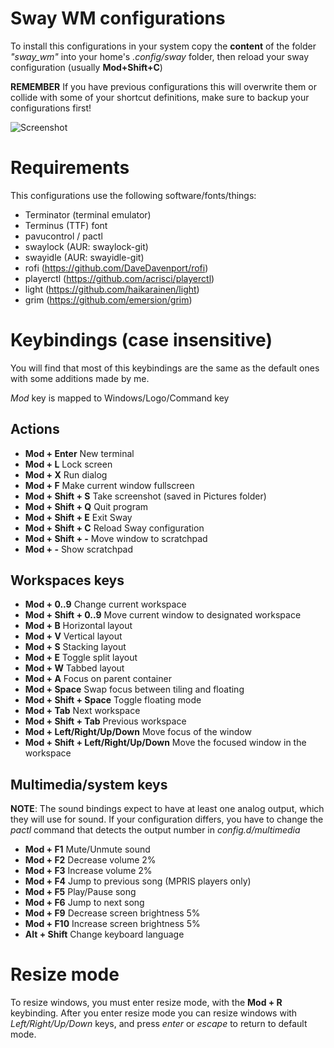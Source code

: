 # Sway WM configurations

To install this configurations in your system copy the **content** of the folder
*"sway_wm"* into your home's *.config/sway* folder, then reload your sway
configuration (usually **Mod+Shift+C**)

**REMEMBER**
If you have previous configurations this will overwrite them or collide with
some of your shortcut definitions, make sure to backup your configurations first!

![Screenshot](https://i.postimg.cc/zDpD7mcf/2019-02-05-17-13-14-screenshot.png)

# Requirements

This configurations use the following software/fonts/things:

* Terminator (terminal emulator)
* Terminus (TTF) font
* pavucontrol / pactl
* swaylock (AUR: swaylock-git)
* swayidle (AUR: swayidle-git)
* rofi (https://github.com/DaveDavenport/rofi)
* playerctl (https://github.com/acrisci/playerctl)
* light (https://github.com/haikarainen/light)
* grim (https://github.com/emersion/grim)

# Keybindings (case insensitive)

You will find that most of this keybindings are the same as the default ones
with some additions made by me.

*Mod* key is mapped to Windows/Logo/Command key

## Actions
* **Mod + Enter** New terminal
* **Mod + L** Lock screen
* **Mod + X** Run dialog
* **Mod + F** Make current window fullscreen
* **Mod + Shift + S** Take screenshot (saved in Pictures folder)
* **Mod + Shift + Q** Quit program
* **Mod + Shift + E** Exit Sway
* **Mod + Shift + C** Reload Sway configuration
* **Mod + Shift + -** Move window to scratchpad
* **Mod + -** Show scratchpad

## Workspaces keys

* **Mod + 0..9** Change current workspace
* **Mod + Shift + 0..9** Move current window to designated workspace
* **Mod + B** Horizontal layout
* **Mod + V** Vertical layout
* **Mod + S** Stacking layout
* **Mod + E** Toggle split layout
* **Mod + W** Tabbed layout
* **Mod + A** Focus on parent container
* **Mod + Space** Swap focus between tiling and floating
* **Mod + Shift + Space** Toggle floating mode
* **Mod + Tab** Next workspace
* **Mod + Shift + Tab** Previous workspace
* **Mod + Left/Right/Up/Down** Move focus of the window
* **Mod + Shift + Left/Right/Up/Down** Move the focused window in the workspace

## Multimedia/system keys

**NOTE**: The sound bindings expect to have at least one analog output, which
          they will use for sound. If your configuration differs, you have
          to change the *pactl* command that detects the output number
          in *config.d/multimedia*

* **Mod + F1** Mute/Unmute sound
* **Mod + F2** Decrease volume 2%
* **Mod + F3** Increase volume 2%
* **Mod + F4** Jump to previous song (MPRIS players only)
* **Mod + F5** Play/Pause song
* **Mod + F6** Jump to next song
* **Mod + F9** Decrease screen brightness 5%
* **Mod + F10** Increase screen brightness 5%
* **Alt + Shift** Change keyboard language

# Resize mode

To resize windows, you must enter resize mode, with the **Mod + R** keybinding. After
you enter resize mode you can resize windows with *Left/Right/Up/Down* keys, and
press *enter* or *escape* to return to default mode.
